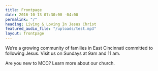 ```yaml
---
title: Frontpage
date: 2016-10-13 07:30:00 -04:00
permalink: "/"
heading: Living & Loving In Jesus Christ
featured_audio_file: "/uploads/test.mp3"
layout: frontpage
---
```


We’re a growing community of families in East Cincinnati committed to following Jesus. Visit us on Sundays at 9am and 11 am.

Are you new to MCC?
Learn more about our church. 